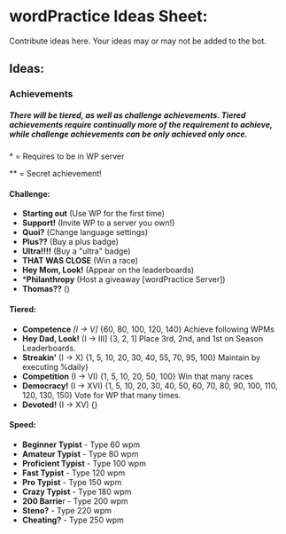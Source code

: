 # wordPractice Ideas Sheet:

Contribute ideas here. Your ideas may or may not be added to the bot.


## Ideas:



### Achievements

##### There will be tiered, as well as challenge achievements. Tiered achievements require continually more of the requirement to achieve, while challenge achievements can be only achieved only once.

\* = Requires to be in WP server

\** = Secret achievement!

#### Challenge:

-  **Starting out** (Use WP for the first time)
-  **Support!** (Invite WP to a server you own!)
-  **Quoi?** (Change language settings) 
-  **Plus??** (Buy a plus badge)
-  **Ultra!!!!** (Buy a "ultra" badge)
-  **THAT WAS CLOSE** (Win a race)
-  **Hey Mom, Look!** (Appear on the leaderboards)
-  ***Philanthropy** (Host a giveaway [wordPractice Server])
-  **Thomas??** ()

#### Tiered:

- **Competence** *[I -> V]* {60, 80, 100, 120, 140} Achieve following WPMs
- **Hey Dad, Look!** (I -> III] {3, 2, 1] Place 3rd, 2nd, and 1st on Season Leaderboards.
- **Streakin'** (I -> X) {1, 5, 10, 20, 30, 40, 55, 70, 95, 100} Maintain by executing %daily}
- **Competition** (I -> VI) {1, 5, 10, 20, 50, 100} Win that many races
- **Democracy!** (I -> XVI) {1, 5, 10, 20, 30, 40, 50, 60, 70, 80, 90, 100, 110, 120, 130, 150} Vote for WP that many times.
- **Devoted!** (I -> XV) {}

#### Speed:
 - **Beginner Typist** - Type 60 wpm
- **Amateur Typist** - Type 80 wpm
- **Proficient Typist** - Type 100 wpm
- **Fast Typist** - Type 120 wpm
- **Pro Typist** - Type 150 wpm
- **Crazy Typist** - Type 180 wpm
- **200 Barrie**r - Type 200 wpm
- **Steno?** - Type 220 wpm
- **Cheating?** - Type 250 wpm
